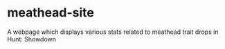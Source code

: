 # meathead-site
A webpage which displays various stats related to meathead trait drops in Hunt: Showdown
